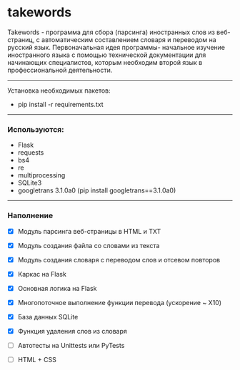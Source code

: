 # takewords
Takewords - программа для сбора (парсинга) иностранных слов из веб-страниц, с автоматическим составлением словаря и переводом на русский язык.
Первоначальная идея программы- начальное изучение иностранного языка с помощью технической документации для начинающих специалистов, которым необходим второй язык в профессиональной деятельности.
____________________________________________________________
Установка необходимых пакетов:
* pip install -r requirements.txt
_____________________________________________________________
### Используются:
- Flask
- requests
- bs4
- re
- multiprocessing
- SQLite3
- googletrans 3.1.0a0 (pip install googletrans==3.1.0a0)
_________________________
### Наполнение

- [x] Модуль парсинга веб-страницы в HTML и TXT
- [x] Модуль создания файла со словами из текста
- [x] Модуль создания словаря с переводом слов и отсевом повторов
- [x] Каркас на Flask
- [x] Основная логика на Flask
- [x] Многопоточное выполнение функции перевода (ускорение ~ X10)
- [x] База данных SQLite
- [x] Функция удаления слов из словаря
- [ ] Автотесты на Unittests или PyTests
- [ ] HTML + CSS

